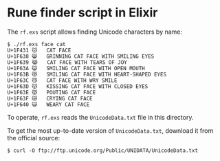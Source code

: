 # Rune finder script in Elixir

The `rf.exs` script allows finding Unicode characters by name:

```
$ ./rf.exs face cat
U+1F431	🐱	CAT FACE
U+1F638	😸	GRINNING CAT FACE WITH SMILING EYES
U+1F639	😹	CAT FACE WITH TEARS OF JOY
U+1F63A	😺	SMILING CAT FACE WITH OPEN MOUTH
U+1F63B	😻	SMILING CAT FACE WITH HEART-SHAPED EYES
U+1F63C	😼	CAT FACE WITH WRY SMILE
U+1F63D	😽	KISSING CAT FACE WITH CLOSED EYES
U+1F63E	😾	POUTING CAT FACE
U+1F63F	😿	CRYING CAT FACE
U+1F640	🙀	WEARY CAT FACE
```

To operate, `rf.exs` reads the `UnicodeData.txt` file in this directory.

To get the most up-to-date version of `UnicodeData.txt`,
download it from the official source:

```
$ curl -O ftp://ftp.unicode.org/Public/UNIDATA/UnicodeData.txt
```
